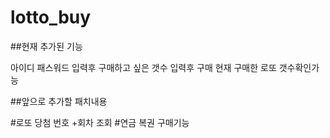 # lotto_buy

##현재 추가된 기능

아이디 패스워드 입력후
구매하고 싶은 갯수 입력후 구매
현재 구매한 로또 갯수확인가능


##앞으로 추가할 패치내용

#로또 당첨 번호 +회차 조회
#연금 복권 구매기능 


